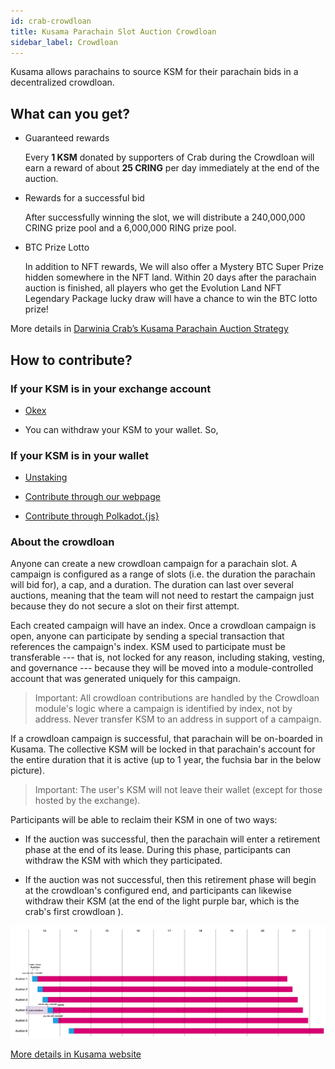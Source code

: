 ```yaml
---
id: crab-crowdloan
title: Kusama Parachain Slot Auction Crowdloan
sidebar_label: Crowdloan
---
```


Kusama allows parachains to source KSM for their parachain bids in a decentralized crowdloan.

## What can you get?

* Guaranteed rewards

  Every **1 KSM** donated by supporters of Crab during the Crowdloan will earn a reward of about **25 CRING** per day immediately at the end of the auction.

* Rewards for a successful bid

  After successfully winning the slot, we will distribute a 240,000,000 CRING prize pool and a 6,000,000 RING prize pool.

* BTC Prize Lotto

  In addition to NFT rewards, We will also offer a Mystery BTC Super Prize hidden somewhere in the NFT land. Within 20 days after the parachain auction is finished, all players who get the Evolution Land NFT Legendary Package lucky draw will have a chance to win the BTC lotto prize!

More details in [Darwinia Crab’s Kusama Parachain Auction Strategy](https://darwinianetwork.medium.com/darwinia-crabs-kusama-parachain-auction-strategy-3f37cbfdfe4)

## How to contribute?

### If your KSM is in your exchange account

* [Okex](./crab-crowdloan-howto-okex.md)

* You can withdraw your KSM to your wallet. So, 

### If your KSM is in your wallet

* [Unstaking](./crab-crowdloan-howto-unstaking.md)

* [Contribute through our webpage](https://crab.network/plo)

* [Contribute through Polkadot.{js}](./crab-crowdloan-howto-polkadotjs.md)

### About the crowdloan

Anyone can create a new crowdloan campaign for a parachain slot. A campaign is configured as a range of slots (i.e. the duration the parachain will bid for), a cap, and a duration. The duration can last over several auctions, meaning that the team will not need to restart the campaign just because they do not secure a slot on their first attempt.

Each created campaign will have an index. Once a crowdloan campaign is open, anyone can participate by sending a special transaction that references the campaign's index. KSM used to participate must be transferable --- that is, not locked for any reason, including staking, vesting, and governance --- because they will be moved into a module-controlled account that was generated uniquely for this campaign.

> Important: All crowdloan contributions are handled by the Crowdloan module's logic where a campaign is identified by index, not by address. Never transfer KSM to an address in support of a campaign.

If a crowdloan campaign is successful, that parachain will be on-boarded in Kusama. The collective KSM will be locked in that parachain's account for the entire duration that it is active (up to 1 year, the fuchsia bar in the below picture).

> Important: The user's KSM will not leave their wallet (except for those hosted by the exchange). 

Participants will be able to reclaim their KSM in one of two ways:

- If the auction was successful, then the parachain will enter a retirement phase at the end of its lease. During this phase, participants can withdraw the KSM with which they participated.

- If the auction was not successful, then this retirement phase will begin at the crowdloan's configured end, and participants can likewise withdraw their KSM (at the end of the light purple bar, which is the crab's first crowdloan ).

![crowdloan.png](./assets/crowdloan/crowdloan.png)

[More details in Kusama website](https://kusama.network/auctions)